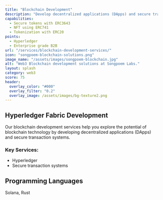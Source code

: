 ```yaml
---
title: "Blockchain Development"
description: "Develop decentralized applications (DApps) and secure transaction systems using blockchain technology."
capabilities:
  - Secure tokens with ERC3643
  - NFT using ERC741
  - Tokenization with ERC20
points:
  - Hyperledger
  - Enterprise grade B2B
url: "/services/blockchain-development-services/"
icon: "songpoem-blockchain-solutions.png"
image_name: "/assets/images/songpoem-blockchain.jpg"
alt: "Web3 Blockchain development solutions at Songpoem Labs."
layout: splash
category: web3
score: 75
header:
  overlay_color: "#000"
  overlay_filter: "0.2"
  overlay_image: /assets/images/bg-texture2.png
---
```

## Hyperledger Fabric Development

Our blockchain development services help you explore the potential of blockchain technology by developing decentralized applications (DApps) and secure transaction systems.

### Key Services:
- Hyperledger
- Secure transaction systems

## Programming Languages
Solana, Rust